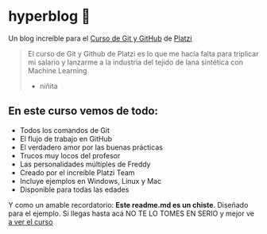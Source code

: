 # hyperblog 🚀

Un blog increíble para el [Curso de Git y GitHub](https://platzi.com/github/) de [Platzi](https://platzi.com)

> El curso de Git y Github de Platzi es lo que me hacía falta para triplicar mi salario y lanzarme a la industria del tejido de lana sintética con Machine Learning
>
> - niñita

## En este curso vemos de todo:

- Todos los comandos de Git
- El flujo de trabajo en GitHub
- El verdadero amor por las buenas prácticas
- Trucos muy locos del profesor
- Las personalidades múltiples de Freddy
- Creado por el increíble Platzi Team
- Incluye ejemplos en Windows, Linux y Mac
- Disponible para todas las edades

Y como un amable recordatorio: **Este readme.md es un chiste**. Diseñado para el ejemplo. Si llegas hasta acá NO TE LO TOMES EN SERIO y mejor ve [a ver el curso](https://platzi.com/cursos/git-github)
